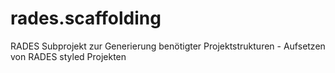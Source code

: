 # rades.scaffolding
RADES Subprojekt zur Generierung benötigter Projektstrukturen - Aufsetzen von RADES styled Projekten

